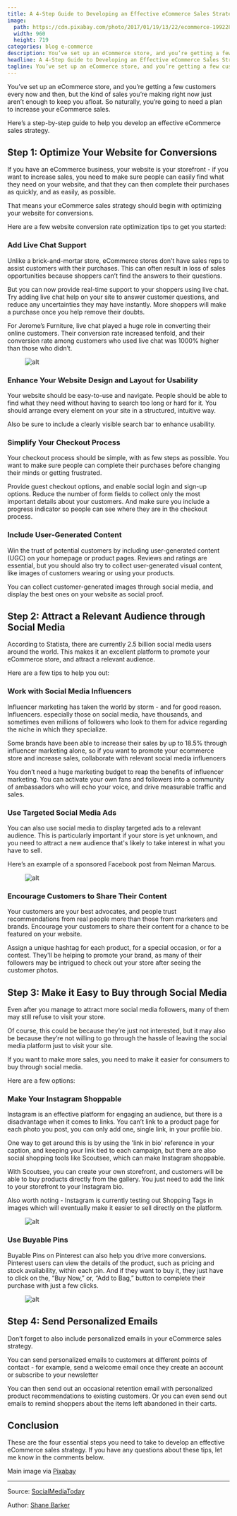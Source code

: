 ```yaml
---
title: A 4-Step Guide to Developing an Effective eCommerce Sales Strategy
image:
  path: https://cdn.pixabay.com/photo/2017/01/19/13/22/ecommerce-1992280_960_720.png
  width: 960
  height: 719
categories: blog e-commerce
description: You’ve set up an eCommerce store, and you’re getting a few customers every now and then, but the kind of sales you’re making right now just aren’t enough to keep you afloat
headline: A 4-Step Guide to Developing an Effective eCommerce Sales Strategy
tagline: You’ve set up an eCommerce store, and you’re getting a few customers every now and then, but the kind of sales you’re making right now just aren’t enough to keep you afloat
---
```


You’ve set up an eCommerce store, and you’re getting a few customers every now and then, but the kind of sales you’re making right now just aren’t enough to keep you afloat. So naturally, you’re going to need a plan to increase your eCommerce sales.

Here’s a step-by-step guide to help you develop an effective eCommerce sales strategy.

## Step 1: Optimize Your Website for Conversions

If you have an eCommerce business, your website is your storefront - if you want to increase sales, you need to make sure people can easily find what they need on your website, and that they can then complete their purchases as quickly, and as easily, as possible.

That means your eCommerce sales strategy should begin with optimizing your website for conversions.

Here are a few website conversion rate optimization tips to get you started:

### Add Live Chat Support

Unlike a brick-and-mortar store, eCommerce stores don’t have sales reps to assist customers with their purchases. This can often result in loss of sales opportunities because shoppers can’t find the answers to their questions.

But you can now provide real-time support to your shoppers using live chat. Try adding live chat help on your site to answer customer questions, and reduce any uncertainties they may have instantly. More shoppers will make a purchase once you help remove their doubts.

For Jerome’s Furniture, live chat played a huge role in converting their online customers. Their conversion rate increased tenfold, and their conversion rate among customers who used live chat was 1000% higher than those who didn’t.

<figure class="post-image post-image-center">
    <img src="https://lh5.googleusercontent.com/Y3QHSVQEj-_NzV-tZ0ERy5QnyDvTreaJnxnrAS9abEBWQAGm0Eg8MyNn1DP4vvL-vr1PcVtt5Z8ZpKCaFhL8FvR3Ta2Rwib8ovyJHplOtDYUD_2Fwp7YU7hBui2yjmBBiNuJKflu" alt="alt">
</figure>

### Enhance Your Website Design and Layout for Usability

Your website should be easy-to-use and navigate. People should be able to find what they need without having to search too long or hard for it. You should arrange every element on your site in a structured, intuitive way.

Also be sure to include a clearly visible search bar to enhance usability.

### Simplify Your Checkout Process

Your checkout process should be simple, with as few steps as possible. You want to make sure people can complete their purchases before changing their minds or getting frustrated.

Provide guest checkout options, and enable social login and sign-up options. Reduce the number of form fields to collect only the most important details about your customers. And make sure you include a progress indicator so people can see where they are in the checkout process.

### Include User-Generated Content
    
Win the trust of potential customers by including user-generated content (UGC) on your homepage or product pages. Reviews and ratings are essential, but you should also try to collect user-generated visual content, like images of customers wearing or using your products.
    
You can collect customer-generated images through social media, and display the best ones on your website as social proof.

## Step 2: Attract a Relevant Audience through Social Media

According to Statista, there are currently 2.5 billion social media users around the world. This makes it an excellent platform to promote your eCommerce store, and attract a relevant audience.

Here are a few tips to help you out:

### Work with Social Media Influencers

Influencer marketing has taken the world by storm - and for good reason. Influencers. especially those on social media, have thousands, and sometimes even millions of followers who look to them for advice regarding the niche in which they specialize.

Some brands have been able to increase their sales by up to 18.5% through influencer marketing alone, so if you want to promote your ecommerce store and increase sales, collaborate with relevant social media influencers

You don’t need a huge marketing budget to reap the benefits of influencer marketing. You can activate your own fans and followers into a community of ambassadors who will echo your voice, and drive measurable traffic and sales.

### Use Targeted Social Media Ads

You can also use social media to display targeted ads to a relevant audience. This is particularly important if your store is yet unknown, and you need to attract a new audience that's likely to take interest in what you have to sell.

Here’s an example of a sponsored Facebook post from Neiman Marcus. 
    
<figure class="post-image post-image-center">
    <img src="https://lh3.googleusercontent.com/nSGmkJOwHNytQNAJwDRLAPpZCRUTdW-Wfh61N3yK1k9EE9KdfVQcUHIYj9QgDDGFp1sRzIv2DQz4Wpvhb2O__rBayqjjaKR1AImPn_NqNxdGL1ep5q8lh4mP-fFcNsGdXsnCtAJK" alt="alt">
</figure>

### Encourage Customers to Share Their Content

Your customers are your best advocates, and people trust recommendations from real people more than those from marketers and brands. Encourage your customers to share their content for a chance to be featured on your website.

Assign a unique hashtag for each product, for a special occasion, or for a contest. They'll be helping to promote your brand, as many of their followers may be intrigued to check out your store after seeing the customer photos.

## Step 3: Make it Easy to Buy through Social Media

Even after you manage to attract more social media followers, many of them may still refuse to visit your store.

Of course, this could be because they’re just not interested, but it may also be because they’re not willing to go through the hassle of leaving the social media platform just to visit your site.

If you want to make more sales, you need to make it easier for consumers to buy through social media.

Here are a few options:
    
### Make Your Instagram Shoppable

Instagram is an effective platform for engaging an audience, but there is a disadvantage when it comes to links. You can’t link to a product page for each photo you post, you can only add one, single link, in your profile bio.

One way to get around this is by using the 'link in bio' reference in your caption, and keeping your link tied to each campaign, but there are also social shopping tools like Scoutsee, which can make Instagram shoppable.

With Scoutsee, you can create your own storefront, and customers will be able to buy products directly from the gallery. You just need to add the link to your storefront to your Instagram bio.

Also worth noting - Instagram is currently testing out Shopping Tags in images which will eventually make it easier to sell directly on the platform.

<figure class="post-image post-image-center">
    <img src="https://s.aolcdn.com/hss/storage/midas/f1a840ab51c951f0f10d2ca94042578f/204602264/instajack.jpeg" alt="alt">
</figure>

### Use Buyable Pins

Buyable Pins on Pinterest can also help you drive more conversions. Pinterest users can view the details of the product, such as pricing and stock availability, within each pin. And if they want to buy it, they just have to click on the, “Buy Now,” or, “Add to Bag,” button to complete their purchase with just a few clicks.

<figure class="post-image post-image-center">
    <img src="https://lh4.googleusercontent.com/bns2_E1lRjIpJEHwFxGjBIinxhciRe8l8ZKSGEmc1O2M-C4HoFqR3CszmLCbr3ftmTI4n_t1zWeCNGZV-TRVztwbiQhkZMdrmggok8TTjh7_UvsHMd6PfIfnNtDLcTcilKcWT-0u" alt="alt">
</figure>

## Step 4: Send Personalized Emails

Don’t forget to also include personalized emails in your eCommerce sales strategy.

You can send personalized emails to customers at different points of contact - for example, send a welcome email once they create an account or subscribe to your newsletter

You can then send out an occasional retention email with personalized product recommendations to existing customers. Or you can even send out emails to remind shoppers about the items left abandoned in their carts.

## Conclusion

These are the four essential steps you need to take to develop an effective eCommerce sales strategy. If you have any questions about these tips, let me know in the comments below.

Main image via [Pixabay](https://pixabay.com/en/ecommerce-online-shopping-e-commerce-1992280/) 

---

Source: [SocialMediaToday](http://www.socialmediatoday.com/marketing/4-step-guide-developing-effective-ecommerce-sales-strategy)

Author: [Shane Barker](http://www.socialmediatoday.com/users/shanebarker-0)





 
     